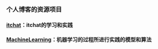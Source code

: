 ### 个人博客的资源项目

#### [itchat](https://github.com/King-Key/Blogger/tree/itchat/itchat)：itchat的学习和实践
#### [MachineLearning](https://github.com/King-Key/Blogger/tree/itchat/MachineLearning)：机器学习的过程所进行实践的模型和算法

